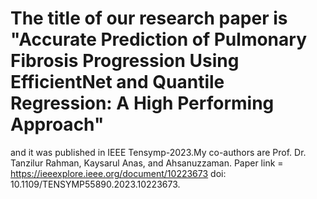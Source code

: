 # The title of our research paper is "Accurate Prediction of Pulmonary Fibrosis Progression Using EfficientNet and Quantile Regression: A High Performing Approach"
and it was published in IEEE Tensymp-2023.My co-authors are Prof. Dr. Tanzilur Rahman, Kaysarul Anas, and Ahsanuzzaman.
Paper link = https://ieeexplore.ieee.org/document/10223673
doi: 10.1109/TENSYMP55890.2023.10223673.

